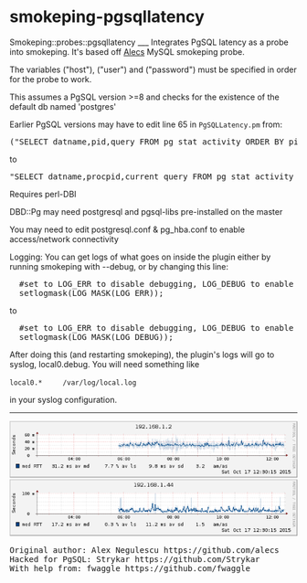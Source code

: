 <h1>smokeping-pgsqllatency</h1>
Smokeping::probes::pgsqllatency
___
Integrates PgSQL latency as a probe into smokeping. It's based off <a href="https://github.com/alecs/smokeping-plugins">Alecs</a> MySQL smokeping probe.

The variables ("host"), ("user") and ("password") must be specified in order for the probe to work.

This assumes a PgSQL version >=8 and checks for the existence of the default db named 'postgres'

Earlier PgSQL versions may have to edit line 65 in <code>PgSQLLatency.pm</code> from:

<pre>("SELECT datname,pid,query FROM pg_stat_activity ORDER BY pid;")</pre>
to
<pre>"SELECT datname,procpid,current_query FROM pg_stat_activity ORDER BY procpid;"</pre>

Requires perl-DBI

DBD::Pg may need postgresql and pgsql-libs pre-installed on the master

You may need to edit postgresql.conf & pg_hba.conf to enable access/network connectivity


Logging: You can get logs of what goes on inside the plugin either by running smokeping with --debug, or by changing this line:
<pre>
  #set to LOG_ERR to disable debugging, LOG_DEBUG to enable it
  setlogmask(LOG_MASK(LOG_ERR));
</pre>
to
<pre>
  #set to LOG_ERR to disable debugging, LOG_DEBUG to enable it
  setlogmask(LOG_MASK(LOG_DEBUG));
</pre>
After doing this (and restarting smokeping), the plugin's logs will go to syslog, local0.debug. You will need something like

  `local0.*     /var/log/local.log`

in your syslog configuration.

___
![Screenshot](PT4_DB_mini.png)
![Screenshot](Slack14_DB_mini.png)

<pre>
Original author: Alex Negulescu https://github.com/alecs
Hacked for PgSQL: Strykar https://github.com/Strykar
With help from: fwaggle https://github.com/fwaggle
</pre>
